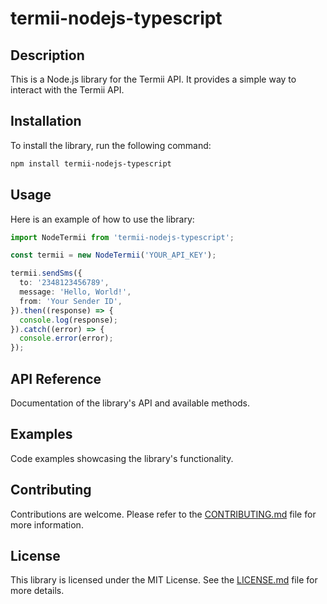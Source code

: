 # termii-nodejs-typescript

## Description

This is a Node.js library for the Termii API. It provides a simple way to interact with the Termii API.

## Installation

To install the library, run the following command:

```bash
npm install termii-nodejs-typescript
```

## Usage

Here is an example of how to use the library:

```typescript
import NodeTermii from 'termii-nodejs-typescript';

const termii = new NodeTermii('YOUR_API_KEY');

termii.sendSms({
  to: '2348123456789',
  message: 'Hello, World!',
  from: 'Your Sender ID',
}).then((response) => {
  console.log(response);
}).catch((error) => {
  console.error(error);
});
```

## API Reference

Documentation of the library's API and available methods.


## Examples

Code examples showcasing the library's functionality.

## Contributing

Contributions are welcome. Please refer to the [CONTRIBUTING.md](CONTRIBUTING.md) file for more information.

## License

This library is licensed under the MIT License. See the [LICENSE.md](LICENSE.md) file for more details.
